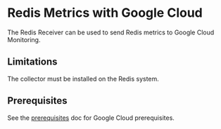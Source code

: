 # Redis Metrics with Google Cloud

The Redis Receiver can be used to send Redis metrics to Google Cloud Monitoring.

## Limitations

The collector must be installed on the Redis system.

## Prerequisites

See the [prerequisites](../prerequisites.md) doc for Google Cloud prerequisites.

